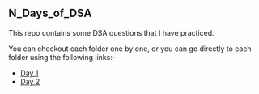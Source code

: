 ## N_Days_of_DSA
This repo contains some DSA questions that I have practiced.

You can checkout each folder one by one, or you can go directly to each folder using the following links:-

  - [Day 1](https://github.com/Arka2001/N_Days_of_DSA/tree/main/Day_1)
  - [Day 2](https://github.com/Arka2001/N_Days_of_DSA/tree/main/Day_2)
